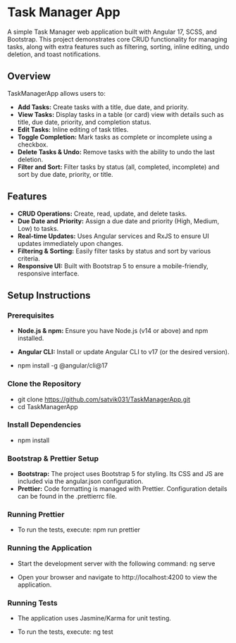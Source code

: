 # Task Manager App

A simple Task Manager web application built with Angular 17, SCSS, and Bootstrap. This project demonstrates core CRUD functionality for managing tasks, along with extra features such as filtering, sorting, inline editing, undo deletion, and toast notifications.

## Overview

TaskManagerApp allows users to:
- **Add Tasks:** Create tasks with a title, due date, and priority.
- **View Tasks:** Display tasks in a table (or card) view with details such as title, due date, priority, and completion status.
- **Edit Tasks:** Inline editing of task titles.
- **Toggle Completion:** Mark tasks as complete or incomplete using a checkbox.
- **Delete Tasks & Undo:** Remove tasks with the ability to undo the last deletion.
- **Filter and Sort:** Filter tasks by status (all, completed, incomplete) and sort by due date, priority, or title.

## Features

- **CRUD Operations:** Create, read, update, and delete tasks.
- **Due Date and Priority:** Assign a due date and priority (High, Medium, Low) to tasks.
- **Real-time Updates:** Uses Angular services and RxJS to ensure UI updates immediately upon changes.
- **Filtering & Sorting:** Easily filter tasks by status and sort by various criteria.
- **Responsive UI:** Built with Bootstrap 5 to ensure a mobile-friendly, responsive interface.

## Setup Instructions

### Prerequisites
- **Node.js & npm:** Ensure you have Node.js (v14 or above) and npm installed.

- **Angular CLI:** Install or update Angular CLI to v17 (or the desired version).

- npm install -g @angular/cli@17

### Clone the Repository
- git clone https://github.com/satvik031/TaskManagerApp.git 
- cd TaskManagerApp

### Install Dependencies
- npm install

### Bootstrap & Prettier Setup
- **Bootstrap:** The project uses Bootstrap 5 for styling. Its CSS and JS are included via the angular.json configuration.
- **Prettier:** Code formatting is managed with Prettier. Configuration details can be found in the .prettierrc file.

### Running Prettier
- To run the tests, execute: npm run prettier

### Running the Application
- Start the development server with the following command: ng serve

- Open your browser and navigate to http://localhost:4200 to view the application.

### Running Tests
- The application uses Jasmine/Karma for unit testing. 

- To run the tests, execute: ng test






